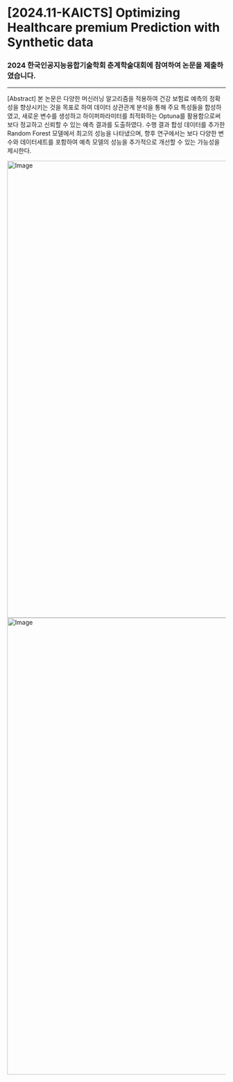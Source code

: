 # [2024.11-KAICTS] Optimizing Healthcare premium Prediction with Synthetic data

### 2024 한국인공지능융합기술학회 춘계학술대회에 참여하여 논문을 제출하였습니다.

---

[Abstract] 본 논문은 다양한 머신러닝 알고리즘을 적용하여 건강 보험료 예측의 정확성을 향상시키는 것을 목표로 하여 데이터 상관관계 분석을 통해 주요 특성들을 합성하였고, 새로운 변수를 생성하고 하이퍼파라미터를 최적화하는 Optuna를 활용함으로써 보다 정교하고 신뢰할 수 있는 예측 결과를 도출하였다. 수행 결과 합성 데이터를 추가한 Random Forest 모델에서 최고의 성능을 나타냈으며, 향후 연구에서는 보다 다양한 변수와 데이터세트를 포함하여 예측 모델의 성능을 추가적으로 개선할 수 있는 가능성을 제시한다.

<img width="744" height="1052" alt="Image" src="https://github.com/user-attachments/assets/73525ffc-9abb-4e80-b55d-c33b0cc8d675" />
<img width="744" height="1052" alt="Image" src="https://github.com/user-attachments/assets/f388124f-de23-4643-8b2d-b0340bc88b80" />

